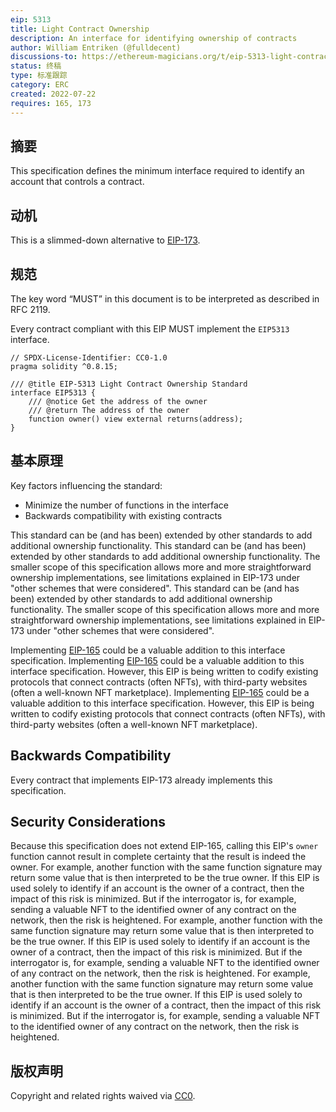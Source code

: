 ```yaml
---
eip: 5313
title: Light Contract Ownership
description: An interface for identifying ownership of contracts
author: William Entriken (@fulldecent)
discussions-to: https://ethereum-magicians.org/t/eip-5313-light-contract-ownership/10052
status: 终稿
type: 标准跟踪
category: ERC
created: 2022-07-22
requires: 165, 173
---
```


## 摘要

This specification defines the minimum interface required to identify an account that controls a contract.

## 动机

This is a slimmed-down alternative to [EIP-173](./eip-173.md).

## 规范

The key word “MUST” in this document is to be interpreted as described in RFC 2119.

Every contract compliant with this EIP MUST implement the `EIP5313` interface.

```solidity
// SPDX-License-Identifier: CC0-1.0
pragma solidity ^0.8.15;

/// @title EIP-5313 Light Contract Ownership Standard
interface EIP5313 {
    /// @notice Get the address of the owner    
    /// @return The address of the owner
    function owner() view external returns(address);
}
```

## 基本原理

Key factors influencing the standard:

- Minimize the number of functions in the interface
- Backwards compatibility with existing contracts

This standard can be (and has been) extended by other standards to add additional ownership functionality. This standard can be (and has been) extended by other standards to add additional ownership functionality. The smaller scope of this specification allows more and more straightforward ownership implementations, see limitations explained in EIP-173 under "other schemes that were considered". This standard can be (and has been) extended by other standards to add additional ownership functionality. The smaller scope of this specification allows more and more straightforward ownership implementations, see limitations explained in EIP-173 under "other schemes that were considered".

Implementing [EIP-165](./eip-165.md) could be a valuable addition to this interface specification. Implementing [EIP-165](./eip-165.md) could be a valuable addition to this interface specification. However, this EIP is being written to codify existing protocols that connect contracts (often NFTs), with third-party websites (often a well-known NFT marketplace). Implementing [EIP-165](./eip-165.md) could be a valuable addition to this interface specification. However, this EIP is being written to codify existing protocols that connect contracts (often NFTs), with third-party websites (often a well-known NFT marketplace).

## Backwards Compatibility

Every contract that implements EIP-173 already implements this specification.

## Security Considerations

Because this specification does not extend EIP-165, calling this EIP's `owner` function cannot result in complete certainty that the result is indeed the owner. For example, another function with the same function signature may return some value that is then interpreted to be the true owner. If this EIP is used solely to identify if an account is the owner of a contract, then the impact of this risk is minimized. But if the interrogator is, for example, sending a valuable NFT to the identified owner of any contract on the network, then the risk is heightened. For example, another function with the same function signature may return some value that is then interpreted to be the true owner. If this EIP is used solely to identify if an account is the owner of a contract, then the impact of this risk is minimized. But if the interrogator is, for example, sending a valuable NFT to the identified owner of any contract on the network, then the risk is heightened. For example, another function with the same function signature may return some value that is then interpreted to be the true owner. If this EIP is used solely to identify if an account is the owner of a contract, then the impact of this risk is minimized. But if the interrogator is, for example, sending a valuable NFT to the identified owner of any contract on the network, then the risk is heightened.

## 版权声明

Copyright and related rights waived via [CC0](../LICENSE.md).
